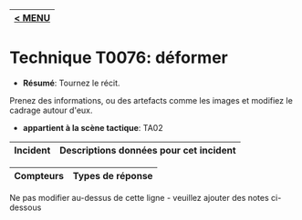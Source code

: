 |[< MENU](../../README.md)|
|---|
# Technique T0076: déformer

* **Résumé**: Tournez le récit.

Prenez des informations, ou des artefacts comme les images et modifiez le cadrage autour d'eux.

* **appartient à la scène tactique**: TA02


|Incident |Descriptions données pour cet incident |
|-------- |-------------------- |



|Compteurs |Types de réponse |
|-------- |-------------- |


Ne pas modifier au-dessus de cette ligne - veuillez ajouter des notes ci-dessous